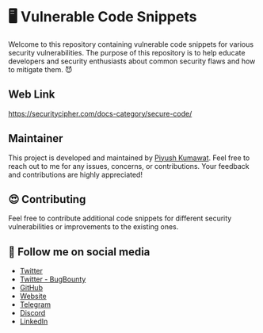 # 🖥️ Vulnerable Code Snippets
Welcome to this repository containing vulnerable code snippets for various security vulnerabilities. The purpose of this repository is to help educate developers and security enthusiasts about common security flaws and how to mitigate them. 😈

## Web Link
https://securitycipher.com/docs-category/secure-code/

## Maintainer

This project is developed and maintained by [Piyush Kumawat](https://www.linkedin.com/in/piyush-kumawat). Feel free to reach out to me for any issues, concerns, or contributions. Your feedback and contributions are highly appreciated!


## 😍 Contributing
Feel free to contribute additional code snippets for different security vulnerabilities or improvements to the existing ones.

## 📱 Follow me on social media
- [Twitter](https://twitter.com/piyush_supiy)
- [Twitter - BugBounty](https://twitter.com/bountywriteups)
- [GitHub](https://github.com/securitycipher)
- [Website](https://securitycipher.com)
- [Telegram](https://t.me/dailybountywriteup)
- [Discord](https://discord.gg/C5qSP77kS3)
- [LinkedIn](https://www.linkedin.com/in/piyush-kumawat/)
